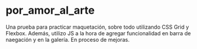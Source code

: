 # por_amor_al_arte

Una prueba para practicar maquetación, sobre todo utilizando CSS Grid y Flexbox. Además, utilizo JS a la hora de agregar funcionalidad en barra de naegación y en la galería. En proceso de mejoras. 

